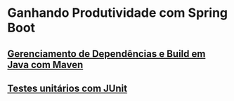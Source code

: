 # Ganhando Produtividade com Spring Boot

## [Gerenciamento de Dependências e Build em Java com Maven](./maven.md)
## [Testes unitários com JUnit](junit.md)
